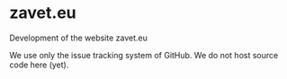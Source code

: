 # zavet.eu
Development of the website zavet.eu

We use only the issue tracking system of GitHub. We do not host source code here (yet).
